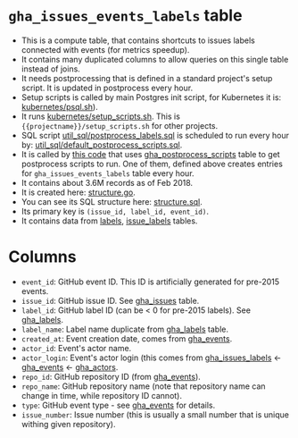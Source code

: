 # `gha_issues_events_labels` table

- This is a compute table, that contains shortcuts to issues labels connected with events (for metrics speedup).
- It contains many duplicated columns to allow queries on this single table instead of joins.
- It needs postprocessing that is defined in a standard project's setup script. It is updated in postprocess every hour.
- Setup scripts is called by main Postgres init script, for Kubernetes it is: [kubernetes/psql.sh](https://github.com/cncf/devstats/blob/master/kubernetes/psql.sh#L14)).
- It runs [kubernetes/setup_scripts.sh](https://github.com/cncf/devstats/blob/master/kubernetes/setup_scripts.sh#L4). This is `{{projectname}}/setup_scripts.sh` for other projects.
- SQL script [util_sql/postprocess_labels.sql](https://github.com/cncf/devstats/blob/master/util_sql/postprocess_labels.sql) is scheduled to run every hour by: [util_sql/default_postprocess_scripts.sql](https://github.com/cncf/devstats/blob/master/util_sql/default_postprocess_scripts.sql#L2).
- It is called by [this code](https://github.com/cncf/devstats/blob/master/structure.go#L1162-L1187) that uses [gha_postprocess_scripts](https://github.com/cncf/devstats/blob/master/docs/tables/gha_postprocess_scripts.md) table to get postprocess scripts to run. One of them, defined above creates entries for `gha_issues_events_labels` table every hour.
- It contains about 3.6M records as of Feb 2018.
- It is created here: [structure.go](https://github.com/cncf/devstats/blob/master/structure.go#L1077-L1096).
- You can see its SQL structure here: [structure.sql](https://github.com/cncf/devstats/blob/master/structure.sql#L333-L345).
- Its primary key is `(issue_id, label_id, event_id)`.
- It contains data from [labels](https://github.com/cncf/devstats/blob/master/docs/tables/gha_labels.md), [issue_labels](https://github.com/cncf/devstats/blob/master/docs/tables/gha_issues_labels.md) tables.

# Columns

- `event_id`: GitHub event ID. This ID is artificially generated for pre-2015 events.
- `issue_id`: GitHub issue ID. See [gha_issues](https://github.com/cncf/devstats/blob/master/docs/tables/gha_issues.md) table.
- `label_id`: GitHub label ID (can be < 0 for pre-2015 labels). See [gha_labels](https://github.com/cncf/devstats/blob/master/docs/tables/gha_labels.md).
- `label_name`: Label name duplicate from [gha_labels](https://github.com/cncf/devstats/blob/master/docs/tables/gha_gha_labels.md) table.
- `created_at`: Event creation date, comes from [gha_events](https://github.com/cncf/devstats/blob/master/docs/tables/gha_events.md).
- `actor_id`: Event's actor name.
- `actor_login`: Event's actor login (this comes from [gha_issues_labels](https://github.com/cncf/devstats/blob/master/docs/tables/gha_issues_labels.md) <- [gha_events](https://github.com/cncf/devstats/blob/master/docs/tables/gha_events.md) <- [gha_actors](https://github.com/cncf/devstats/blob/master/docs/tables/gha_actors.md).
- `repo_id`: GitHub repository ID (from [gha_events](https://github.com/cncf/devstats/blob/master/docs/tables/gha_events.md)).
- `repo_name`: GitHub repository name (note that repository name can change in time, while repository ID cannot).
- `type`: GitHub event type - see [gha_events](https://github.com/cncf/devstats/blob/master/docs/tables/gha_events.md) for details.
- `issue_number`: Issue number (this is usually a small number that is unique withing given repository).
